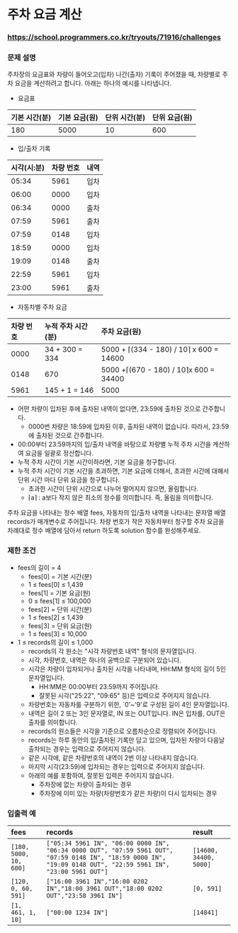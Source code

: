 # 주차 요금 계산

### https://school.programmers.co.kr/tryouts/71916/challenges

### 문제 설명

주차장의 요금표와 차량이 들어오고(입차) 나간(출차) 기록이 주어졌을 때, 차량별로 주차 요금을 계산하려고 합니다. 아래는 하나의 예시를 나타냅니다.

-   요금표

| 기본 시간(분) | 기본 요금(원) | 단위 시간(분) | 단위 요금(원) |
| :------------ | :------------ | :------------ | :------------ |
| 180           | 5000          | 10            | 600           |

-   입/출차 기록

| 시각(시:분) | 차량 번호 | 내역 |
| :---------- | :-------- | :--- |
| 05:34       | 5961      | 입차 |
| 06:00       | 0000      | 입차 |
| 06:34       | 0000      | 출차 |
| 07:59       | 5961      | 출차 |
| 07:59       | 0148      | 입차 |
| 18:59       | 0000      | 입차 |
| 19:09       | 0148      | 출차 |
| 22:59       | 5961      | 입차 |
| 23:00       | 5961      | 출차 |

-   자동차별 주차 요금

| 차량 번호 | 누적 주차 시간(분) | 주차 요금(원)                           |
| :-------- | :----------------- | :-------------------------------------- |
| 0000      | 34 + 300 = 334     | 5000 + ⌈(334 - 180) / 10⌉ x 600 = 14600 |
| 0148      | 670                | 5000 +⌈(670 - 180) / 10⌉x 600 = 34400   |
| 5961      | 145 + 1 = 146      | 5000                                    |

-   어떤 차량이 입차된 후에 출차된 내역이 없다면, 23:59에 출차된 것으로 간주합니다.
    -   0000번 차량은 18:59에 입차된 이후, 출차된 내역이 없습니다. 따라서, 23:59에 출차된 것으로 간주합니다.
-   00:00부터 23:59까지의 입/출차 내역을 바탕으로 차량별 누적 주차 시간을 계산하여 요금을 일괄로 정산합니다.
-   누적 주차 시간이 기본 시간이하라면, 기본 요금을 청구합니다.
-   누적 주차 시간이 기본 시간을 초과하면, 기본 요금에 더해서, 초과한 시간에 대해서 단위 시간 마다 단위 요금을 청구합니다.
    -   초과한 시간이 단위 시간으로 나누어 떨어지지 않으면, 올림합니다.
    -   ⌈a⌉ : a보다 작지 않은 최소의 정수를 의미합니다. 즉, 올림을 의미합니다.

주차 요금을 나타내는 정수 배열 fees, 자동차의 입/출차 내역을 나타내는 문자열 배열 records가 매개변수로 주어집니다. 차량 번호가 작은 자동차부터 청구할 주차 요금을 차례대로 정수 배열에 담아서 return 하도록 solution 함수를 완성해주세요.

### 제한 조건

-   fees의 길이 = 4
    -   fees[0] = 기본 시간(분)
    -   1 ≤ fees[0] ≤ 1,439
    -   fees[1] = 기본 요금(원)
    -   0 ≤ fees[1] ≤ 100,000
    -   fees[2] = 단위 시간(분)
    -   1 ≤ fees[2] ≤ 1,439
    -   fees[3] = 단위 요금(원)
    -   1 ≤ fees[3] ≤ 10,000
-   1 ≤ records의 길이 ≤ 1,000
    -   records의 각 원소는 "시각 차량번호 내역" 형식의 문자열입니다.
    -   시각, 차량번호, 내역은 하나의 공백으로 구분되어 있습니다.
    -   시각은 차량이 입차되거나 출차된 시각을 나타내며, HH:MM 형식의 길이 5인 문자열입니다.
        -   HH:MM은 00:00부터 23:59까지 주어집니다.
        -   잘못된 시각("25:22", "09:65" 등)은 입력으로 주어지지 않습니다.
    -   차량번호는 자동차를 구분하기 위한, `0'~'9'로 구성된 길이 4인 문자열입니다.
    -   내역은 길이 2 또는 3인 문자열로, IN 또는 OUT입니다. IN은 입차를, OUT은 출차를 의미합니다.
    -   records의 원소들은 시각을 기준으로 오름차순으로 정렬되어 주어집니다.
    -   records는 하루 동안의 입/출차된 기록만 담고 있으며, 입차된 차량이 다음날 출차되는 경우는 입력으로 주어지지 않습니다.
    -   같은 시각에, 같은 차량번호의 내역이 2번 이상 나타내지 않습니다.
    -   마지막 시각(23:59)에 입차되는 경우는 입력으로 주어지지 않습니다.
    -   아래의 예를 포함하여, 잘못된 입력은 주어지지 않습니다.
        -   주차장에 없는 차량이 출차되는 경우
        -   주차장에 이미 있는 차량(차량번호가 같은 차량)이 다시 입차되는 경우

### 입출력 예

| fees                   | records                                                                                                                                                         | result                 |
| :--------------------- | :-------------------------------------------------------------------------------------------------------------------------------------------------------------- | :--------------------- |
| `[180, 5000, 10, 600]` | `["05:34 5961 IN", "06:00 0000 IN", "06:34 0000 OUT", "07:59 5961 OUT", "07:59 0148 IN", "18:59 0000 IN", "19:09 0148 OUT", "22:59 5961 IN", "23:00 5961 OUT"]` | `[14600, 34400, 5000]` |
| `[120, 0, 60, 591]`    | `["16:00 3961 IN","16:00 0202 IN","18:00 3961 OUT","18:00 0202 OUT","23:58 3961 IN"]`                                                                           | `[0, 591]`             |
| `[1, 461, 1, 10]`      | `["00:00 1234 IN"]`                                                                                                                                             | `[14841]`              |
